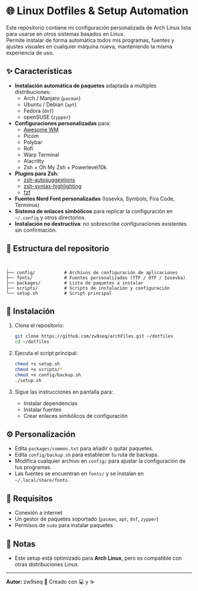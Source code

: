 # 🌐 Linux Dotfiles & Setup Automation

Este repositorio contiene mi configuración personalizada de Arch Linux lista para usarse en otros sistemas basados en Linux.  
Permite instalar de forma automática todos mis programas, fuentes y ajustes visuales en cualquier máquina nueva, manteniendo la misma experiencia de uso.

## ✨ Características

- **Instalación automática de paquetes** adaptada a múltiples distribuciones:
  - Arch / Manjaro (`pacman`)
  - Ubuntu / Debian (`apt`)
  - Fedora (`dnf`)
  - openSUSE (`zypper`)
- **Configuraciones personalizadas** para:
  - [Awesome WM](https://awesomewm.org/)
  - Picom
  - Polybar
  - Rofi
  - Warp Terminal
  - Alacritty
  - Zsh + Oh My Zsh + Powerlevel10k
- **Plugins para Zsh**:
  - [zsh-autosuggestions](https://github.com/zsh-users/zsh-autosuggestions)
  - [zsh-syntax-highlighting](https://github.com/zsh-users/zsh-syntax-highlighting)
  - [fzf](https://github.com/junegunn/fzf)
- **Fuentes Nerd Font personalizadas** (Iosevka, Symbols, Fira Code, Terminus)
- **Sistema de enlaces simbólicos** para replicar la configuración en `~/.config` y otros directorios.
- **Instalación no destructiva**: no sobrescribe configuraciones existentes sin confirmación.

## 📂 Estructura del repositorio

```

.
├── config/           # Archivos de configuración de aplicaciones
├── fonts/            # Fuentes personalizadas (TTF / OTF / Iosevka)
├── packages/         # Lista de paquetes a instalar
├── scripts/          # Scripts de instalación y configuración
└── setup.sh          # Script principal

```

## 🚀 Instalación

1. Clona el repositorio:
    ```bash
    git clone https://github.com/zw9seq/archFiles.git ~/dotfiles
    cd ~/dotfiles
    ```

2. Ejecuta el script principal:

   ```bash
   chmod +x setup.sh
   chmod +x scripts/*
   chmod +x config/backup.sh
   ./setup.sh
   ```

3. Sigue las instrucciones en pantalla para:

   * Instalar dependencias
   * Instalar fuentes
   * Crear enlaces simbólicos de configuración

## ⚙️ Personalización

* Edita `packages/common.txt` para añadir o quitar paquetes.
* Edita `config/backup.sh` para establecer tu ruta de backups.
* Modifica cualquier archivo en `config/` para ajustar la configuración de tus programas.
* Las fuentes se encuentran en `fonts/` y se instalan en `~/.local/share/fonts`.

## 📌 Requisitos

* Conexión a internet
* Un gestor de paquetes soportado (`pacman`, `apt`, `dnf`, `zypper`)
* Permisos de `sudo` para instalar paquetes

## 📝 Notas

* Este setup está optimizado para **Arch Linux**, pero es compatible con otras distribuciones Linux.

---

**Autor:** zw9seq
📅 Creado con 💻 y ☕

